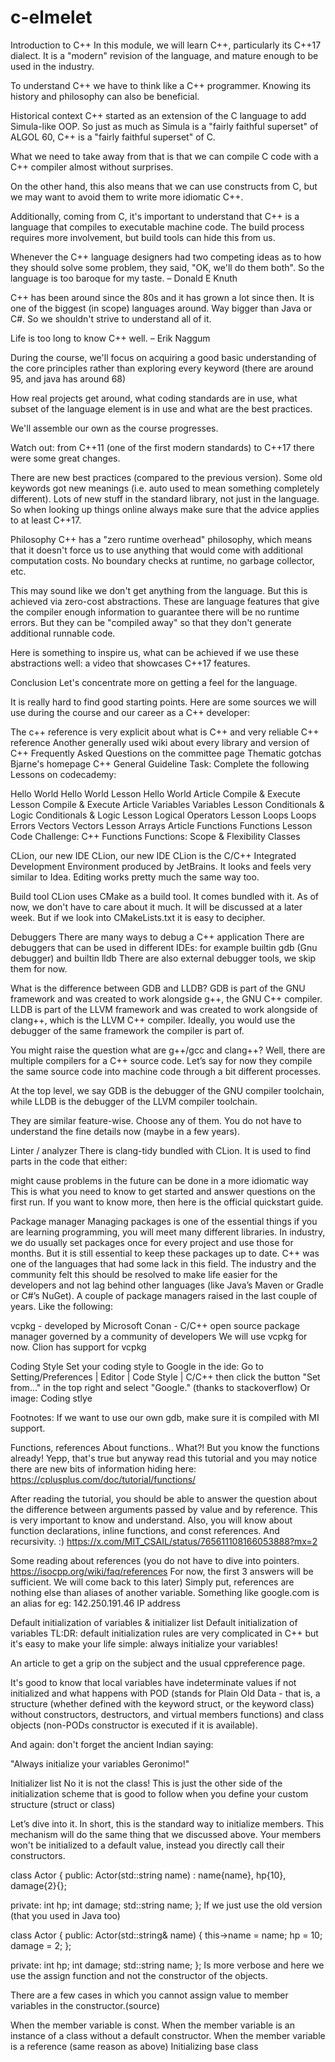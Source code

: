 # c-elmelet
Introduction to C++
In this module, we will learn C++, particularly its C++17 dialect. It is a "modern" revision of the language, and mature enough to be used in the industry.

To understand C++ we have to think like a C++ programmer. Knowing its history and philosophy can also be beneficial.

Historical context
C++ started as an extension of the C language to add Simula-like OOP. So just as much as Simula is a "fairly faithful superset" of ALGOL 60, C++ is a "fairly faithful superset" of C.

What we need to take away from that is that we can compile C code with a C++ compiler almost without surprises.

On the other hand, this also means that we can use constructs from C, but we may want to avoid them to write more idiomatic C++.

Additionally, coming from C, it's important to understand that C++ is a language that compiles to executable machine code. The build process requires more involvement, but build tools can hide this from us.

Whenever the C++ language designers had two competing ideas as to how they should solve some problem, they said, "OK, we'll do them both". So the language is too baroque for my taste. – Donald E Knuth

C++ has been around since the 80s and it has grown a lot since then. It is one of the biggest (in scope) languages around. Way bigger than Java or C#. So we shouldn't strive to understand all of it.

Life is too long to know C++ well. – Erik Naggum

During the course, we'll focus on acquiring a good basic understanding of the core principles rather than exploring every keyword (there are around 95, and java has around 68)

How real projects get around, what coding standards are in use, what subset of the language element is in use and what are the best practices.

We'll assemble our own as the course progresses.

Watch out: from C++11 (one of the first modern standards) to C++17 there were some great changes.

There are new best practices (compared to the previous version). Some old keywords got new meanings (i.e. auto used to mean something completely different). Lots of new stuff in the standard library, not just in the language. So when looking up things online always make sure that the advice applies to at least C++17.

Philosophy
C++ has a "zero runtime overhead" philosophy, which means that it doesn't force us to use anything that would come with additional computation costs. No boundary checks at runtime, no garbage collector, etc.

This may sound like we don't get anything from the language. But this is achieved via zero-cost abstractions. These are language features that give the compiler enough information to guarantee there will be no runtime errors. But they can be "compiled away" so that they don't generate additional runnable code.

Here is something to inspire us, what can be achieved if we use these abstractions well: a video that showcases C++17 features.

Conclusion
Let's concentrate more on getting a feel for the language.

It is really hard to find good starting points. Here are some sources we will use during the course and our career as a C++ developer:

The c++ reference is very explicit about what is C++ and very reliable
C++ reference Another generally used wiki about every library and version of C++
Frequently Asked Questions on the committee page
Thematic gotchas Bjarne's homepage
C++ General Guideline
Task:
Complete the following Lessons on codecademy:

Hello World
Hello World Lesson
Hello World Article
Compile & Execute Lesson
Compile & Execute Article
Variables
Variables Lesson
Conditionals & Logic
Conditionals & Logic Lesson
Logical Operators Lesson
Loops
Loops
Errors
Vectors
Vectors Lesson
Arrays Article
Functions
Functions Lesson
Code Challenge: C++ Functions
Functions: Scope & Flexibility
Classes


CLion, our new IDE
CLion, our new IDE
CLion is the C/C++ Integrated Development Environment produced by JetBrains. It looks and feels very similar to Idea. Editing works pretty much the same way too.

Build tool
CLion uses CMake as a build tool. It comes bundled with it. As of now, we don't have to care about it much. It will be discussed at a later week. But if we look into CMakeLists.txt it is easy to decipher.

Debuggers
There are many ways to debug a C++ application There are debuggers that can be used in different IDEs: for example builtin gdb (Gnu debugger) and builtin lldb There are also external debugger tools, we skip them for now.

What is the difference between GDB and LLDB? GDB is part of the GNU framework and was created to work alongside g++, the GNU C++ compiler. LLDB is part of the LLVM framework and was created to work alongside of clang++, which is the LLVM C++ compiler. Ideally, you would use the debugger of the same framework the compiler is part of.

You might raise the question what are g++/gcc and clang++? Well, there are multiple compilers for a C++ source code. Let’s say for now they compile the same source code into machine code through a bit different processes.

At the top level, we say GDB is the debugger of the GNU compiler toolchain, while LLDB is the debugger of the LLVM compiler toolchain.

They are similar feature-wise. Choose any of them. You do not have to understand the fine details now (maybe in a few years).

Linter / analyzer
There is clang-tidy bundled with CLion. It is used to find parts in the code that either:

might cause problems in the future
can be done in a more idiomatic way
This is what you need to know to get started and answer questions on the first run. If you want to know more, then here is the official quickstart guide.

Package manager
Managing packages is one of the essential things if you are learning programming, you will meet many different libraries. In industry, we do usually set packages once for every project and use those for months. But it is still essential to keep these packages up to date. C++ was one of the languages that had some lack in this field. The industry and the community felt this should be resolved to make life easier for the developers and not lag behind other languages (like Java’s Maven or Gradle or C#’s NuGet). A couple of package managers raised in the last couple of years. Like the following:

vcpkg - developed by Microsoft
Conan - C/C++ open source package manager governed by a community of developers
We will use vcpkg for now. Clion has support for vcpkg

Coding Style
Set your coding style to Google in the ide: Go to Setting/Preferences | Editor | Code Style | C/C++ then click the button "Set from..." in the top right and select "Google." (thanks to stackoverflow) Or image:
Coding stlye

Footnotes:
If we want to use our own gdb, make sure it is compiled with MI support.

Functions, references
About functions.. What?! But you know the functions already!
Yepp, that's true but anyway read this tutorial and you may notice there are new bits of information hiding here:
https://cplusplus.com/doc/tutorial/functions/

After reading the tutorial, you should be able to answer the question about the difference between arguments passed by value and by reference. This is very important to know and understand. Also, you will know about function declarations, inline functions, and const references. And recursivity. :)
https://x.com/MIT_CSAIL/status/765611108166053888?mx=2

Some reading about references (you do not have to dive into pointers.
https://isocpp.org/wiki/faq/references
For now, the first 3 answers will be sufficient. We will come back to this later) Simply put, references are nothing else than aliases of another variable. Something like google.com is an alias for eg: 142.250.191.46 IP address

Default initialization of variables & initializer list
Default initialization of variables
TL:DR: default initialization rules are very complicated in C++ but it's easy to make your life simple: always initialize your variables!

An article to get a grip on the subject and the usual cppreference page.

It's good to know that local variables have indeterminate values if not initialized and what happens with POD (stands for Plain Old Data - that is, a structure (whether defined with the keyword struct, or the keyword class) without constructors, destructors, and virtual members functions) and class objects (non-PODs constructor is executed if it is available).

And again: don't forget the ancient Indian saying:

"Always initialize your variables Geronimo!"

Initializer list
No it is not the class! This is just the other side of the initialization scheme that is good to follow when you define your custom structure (struct or class)

Let’s dive into it. In short, this is the standard way to initialize members. This mechanism will do the same thing that we discussed above. Your members won't be initialized to a default value, instead you directly call their constructors.

class Actor {
 public:
 Actor(std::string name) : name{name},  hp{10}, damage{2}{};


 private:
 int hp;
 int damage;
 std::string name;
};
If we just use the old version (that you used in Java too)

class Actor {
 public:
 Actor(std::string& name) {
   this->name = name;
   hp = 10;
   damage = 2;
 };


 private:
 int hp;
 int damage;
 std::string name;
};
Is more verbose and here we use the assign function and not the constructor of the objects.

There are a few cases in which you cannot assign value to member variables in the constructor.(source)

When the member variable is const.
When the member variable is an instance of a class without a default constructor.
When the member variable is a reference (same reason as above)
Initializing base class
